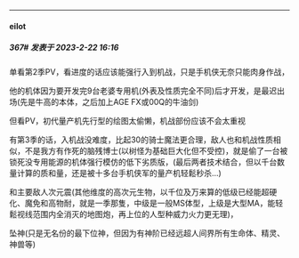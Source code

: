 
*****

####  eilot  
##### 367#       发表于 2023-2-22 16:16

单看第2季PV，看进度的话应该能强行入到机战，只是手机侠无奈只能肉身作战，

他的机体因为要开发完9台老婆专用机(外表及性质完全不同)后才开发，是最迟出场(先是牛高的本体，之后加上AGE FX或00Q的牛油剑)

但看PV，初代量产机先行型的绘图太偷懒，机战部份应该不会太重视

有第3季的话，入机战没难度，比起30的骑士魔法更合理，敌人也和机战性质相似，不是我方有作死的脑残博士(以树怪为基础巨大化但不受控)，就是偷了一台被锁死没专用能源的机体强行模仿的低下劣质版，(最后两者技术结合，但以千台数量计算的质和量，还是被十多台手机侠军的量产机轻鬆秒杀...)

和主要敌人次元震(其他维度的高次元生物，以千位及万来算的低级已经能超硬化、魔免和高物耐，就是一季那隻，中级是一般MS体型，上级是大型MA，能轻鬆视线范围内全消灭的地图炮，再上位的人型种威力火力更无理)，

坠神(只是无名份的最下位神，但因为有神阶已经远超人间界所有生命体、精灵、神兽等)

